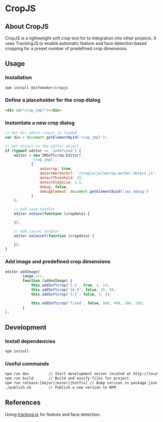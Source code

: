 # CropJS

## About CropJS

CropJS is a lightweight soft crop tool for to integration into other projects. It uses TrackingJS to enable automatic feature and face detection based cropping for a preset number of predefined crop dimensions.

## Usage

### Installation

```bash
npm install @infomaker/cropjs
```

### Define a placeholder for the crop dialog

```html
<div id="crop_impl"></div>
```

### Instantiate a new crop dialog

```js
// Get div where cropjs is loaded
var div = document.getElementById('crop_impl');

// Get access to the editor object
if (typeof editor == 'undefined') {
    editor = new IMSoftcrop.Editor(
            'crop_impl',
            {
                autocrop: true,
                detectWorkerUrl: '/cropjs/js/imcrop.worker.detect.js',
                detectThreshold: 20,
                detectStepSize: 2.5,
                debug: false,
                debugElement: document.getElementById('imc_debug')
            }
    );

    // Add save handler
    editor.onSave(function (cropdata) {

    });

    // Add cancel handler
    editor.onCancel(function (cropdata) {

    });
}
```

### Add image and predefined crop dimensions

```js
editor.addImage(
        image.src,
        function (addedImage) {
            this.addSoftcrop('1:1', true, 1, 1);
            this.addSoftcrop('16:9', false, 16, 9);
            this.addSoftcrop('3:2', false, 3, 2);

            this.addSoftcrop('fixed', false, 800, 400, 100, 20);
        }
);
```

## Development

### Install dependencies

```bash
npm install
```

### Useful commands

```bash
npm run dev         // Start development server located at http://localhost:8000, and file watch
npm run build       // Build and minify files for project
npm run release:[major||minor||hotfix] // Bump version in package.json and package-lock.json then commit files
./publish.sh        // Publish a new version to NPM
```

## References

Using [tracking.js](https://trackingjs.com/) for feature and face detection.
